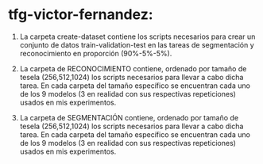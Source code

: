 # tfg-victor-fernandez:
1. La carpeta create-dataset contiene los scripts necesarios para crear un conjunto de datos train-validation-test en las tareas de segmentación y reconocimiento en proporción (90%-5%-5%).

2. La carpeta de RECONOCIMIENTO contiene, ordenado por tamaño de tesela (256,512,1024) los scripts necesarios para llevar a cabo dicha tarea. En cada carpeta del tamaño específico se encuentran cada uno de los 9 modelos (3 en realidad con sus respectivas repeticiones) usados en mis experimentos.

3. La carpeta de SEGMENTACIÓN contiene, ordenado por tamaño de tesela (256,512,1024) los scripts necesarios para llevar a cabo dicha tarea. En cada carpeta del tamaño específico se encuentran cada uno de los 9 modelos (3 en realidad con sus respectivas repeticiones) usados en mis experimentos.

